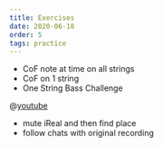 ```yaml
---
title: Exercises
date: 2020-06-18
order: 5
tags: practice
---
```


- CoF note at time on all strings
- CoF on 1 string
- One String Bass Challenge

@[youtube](3k-HiiB9u3Y)

- mute iReal and then find place
- follow chats with original recording
